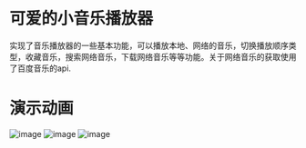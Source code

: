 # 可爱的小音乐播放器

实现了音乐播放器的一些基本功能，可以播放本地、网络的音乐，切换播放顺序类型，收藏音乐，搜索网络音乐，下载网络音乐等等功能。关于网络音乐的获取使用了百度音乐的api.

# 演示动画
![image](https://github.com/woselect/CuteMusic/blob/master/app/src/music1.gif?raw=true)
![image](https://github.com/woselect/CuteMusic/blob/master/app/src/music2.gif?raw=true)
![image](https://github.com/woselect/CuteMusic/blob/master/app/src/m33.gif?raw=true)
